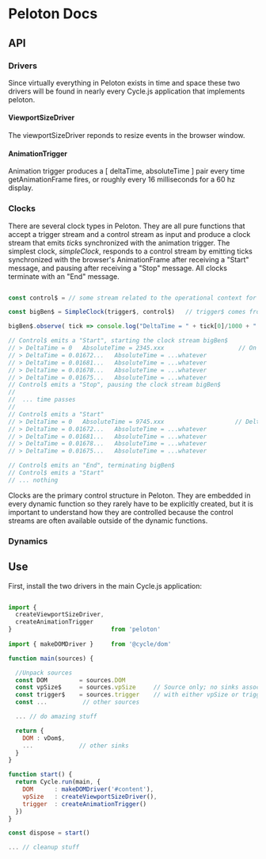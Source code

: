  
# Peloton Docs

## API

### Drivers

Since virtually everything in Peloton exists in time and space these two drivers will be found in nearly every Cycle.js application that implements peloton. 

#### ViewportSizeDriver
The viewportSizeDriver reponds to resize events in the browser window. 

#### AnimationTrigger
Animation trigger produces a [ deltaTime, absoluteTime ] pair every time getAnimationFrame fires, or roughly every 16 milliseconds for a 60 hz display. 

### Clocks
There are several clock types in Peloton.  They are all pure functions that accept a trigger stream and a control stream as input and produce a clock stream that emits *tick*s synchronized with the animation trigger. The simplest clock, *simpleClock*,  responds to a control stream by emitting ticks synchronized with the browser's AnimationFrame after receiving a "Start" message, and pausing after receiving a "Stop" message. All clocks terminate with an "End" message. 

```javascript

const control$ = // some stream related to the operational context for the clock

const bigBen$ = SimpleClock(trigger$, control$)   // trigger$ comes from the animationTrigger driver

bigBen$.observe( tick => console.log("DeltaTime = " + tick[0]/1000 + "   AbsoluteTime = " + tick[1]/1000)  // convert millis to seconds

// Control$ emits a "Start", starting the clock stream bigBen$
// > DeltaTime = 0   AbsoluteTime = 2345.xxx                     // On the first tick deltaTime is undefined so a zero is returned
// > DeltaTime = 0.01672...   AbsoluteTime = ...whatever
// > DeltaTime = 0.01681...   AbsoluteTime = ...whatever
// > DeltaTime = 0.01678...   AbsoluteTime = ...whatever
// > DeltaTime = 0.01675...   AbsoluteTime = ...whatever
// Control$ emits a "Stop", pausing the clock stream bigBen$
// 
//  ... time passes
// 
// Control$ emits a "Start"
// > DeltaTime = 0   AbsoluteTime = 9745.xxx                    // DeltaTime is still undefined on the first tick so a zero is returned
// > DeltaTime = 0.01672...   AbsoluteTime = ...whatever
// > DeltaTime = 0.01681...   AbsoluteTime = ...whatever
// > DeltaTime = 0.01678...   AbsoluteTime = ...whatever
// > DeltaTime = 0.01675...   AbsoluteTime = ...whatever

// Control$ emits an "End", terminating bigBen$
// Control$ emits a "Start"
// ... nothing
```
Clocks are the primary control structure in Peloton.  They are embedded in every dynamic function so they rarely have to be explicitly created, but it is important to understand how they are controlled because the control streams are often available outside of the dynamic functions. 

### Dynamics



## Use

First, install the two drivers in the main Cycle.js application:


```javascript

import { 
  createViewportSizeDriver,
  createAnimationTrigger 
}                            from 'peloton'
  
import { makeDOMDriver }     from '@cycle/dom'

function main(sources) {

  //Unpack sources
  const DOM         = sources.DOM
  const vpSize$     = sources.vpSize     // Source only; no sinks associated 
  const trigger$    = sources.trigger    // with either vpSize or trigger
  const ...          // other sources

  ... // do amazing stuff 

  return {
    DOM : vDom$,
    ...             // other sinks
  }
}

function start() {  
  return Cycle.run(main, {
    DOM      : makeDOMDriver('#content'),
    vpSize   : createViewportSizeDriver(),
    trigger  : createAnimationTrigger()
  })
}

const dispose = start()

... // cleanup stuff

```
